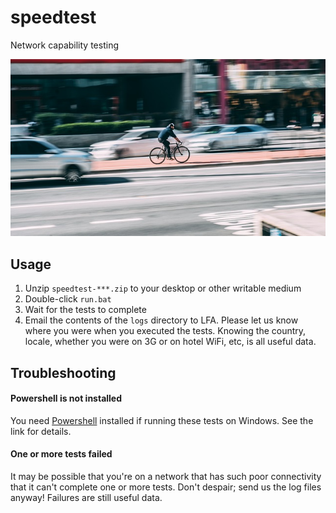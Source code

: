 speedtest
===

Network capability testing

![speedtest](./speedtest.jpg?raw=true)

## Usage

1. Unzip `speedtest-***.zip` to your desktop or other writable medium
2. Double-click `run.bat`
3. Wait for the tests to complete
4. Email the contents of the `logs` directory to LFA. Please let us
   know where you were when you executed the tests. Knowing the country,
   locale, whether you were on 3G or on hotel WiFi, etc, is all useful
   data.

## Troubleshooting

#### Powershell is not installed

You need [Powershell](https://docs.microsoft.com/en-us/powershell/scripting/install/installing-windows-powershell)
installed if running these tests on Windows. See the link for details.

#### One or more tests failed

It may be possible that you're on a network that has such poor connectivity
that it can't complete one or more tests. Don't despair; send us the log files
anyway! Failures are still useful data.

